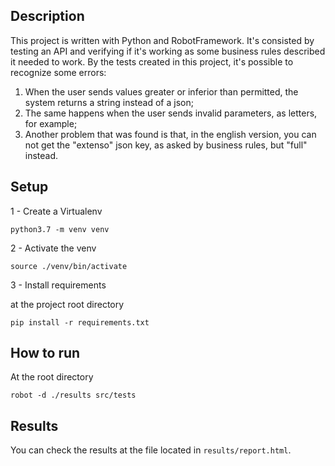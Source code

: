 ## Description
This project is written with Python and RobotFramework. It's consisted by testing an API and verifying if it's working as some business rules described it needed to work. 
By the tests created in this project, it's possible to recognize some errors: 
1) When the user sends values greater or inferior than permitted, the system returns a string instead of a json;
2) The same happens when the user sends invalid parameters, as letters, for example;
3) Another problem that was found is that, in the english version, you can not get the "extenso" json key, as asked by business rules, but "full" instead. 
 

## Setup

1 - Create a Virtualenv
```
python3.7 -m venv venv
```
2 - Activate the venv
```
source ./venv/bin/activate
```
3 - Install requirements

at the project root directory
```
pip install -r requirements.txt
```
## How to run
At the root directory
```
robot -d ./results src/tests
```

## Results
You can check the results at the file located in `results/report.html`.
